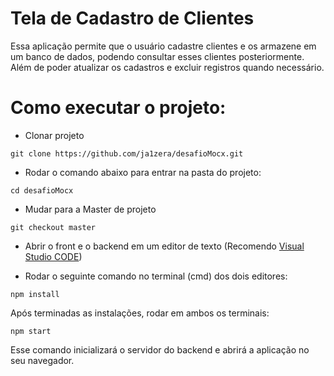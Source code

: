 # Tela de Cadastro de Clientes

Essa aplicação permite que o usuário cadastre clientes 
e os armazene em um banco de dados, podendo consultar 
esses clientes posteriormente. Além de poder atualizar
os cadastros e excluir registros quando necessário.


# Como executar o projeto:

- Clonar projeto

```
git clone https://github.com/ja1zera/desafioMocx.git
```

- Rodar o comando abaixo para entrar na pasta do projeto:

``` 
cd desafioMocx
```

- Mudar para a Master de projeto

```
git checkout master
```

- Abrir o front e o backend em um editor de texto  (Recomendo [Visual Studio CODE](<https://code.visualstudio.com/>))

- Rodar o seguinte comando no terminal (cmd) dos dois editores:

```
npm install
```

Após terminadas as instalações, rodar em ambos os terminais:

```
npm start
```

Esse comando inicializará o servidor do backend e 
abrirá a aplicação no seu navegador.
